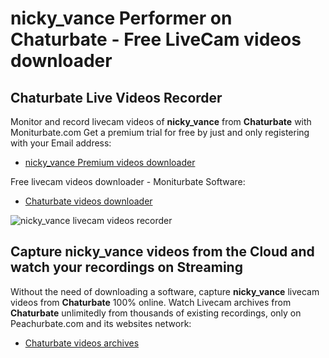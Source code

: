 # nicky_vance Performer on Chaturbate - Free LiveCam videos downloader

## Chaturbate Live Videos Recorder

Monitor and record livecam videos of **nicky_vance** from **Chaturbate** with Moniturbate.com
Get a premium trial for free by just and only registering with your Email address:
* [nicky_vance Premium videos downloader](https://moniturbate.com/request-demo-licence-key.html)

Free livecam videos downloader - Moniturbate Software:
* [Chaturbate videos downloader](https://moniturbate.com/moniturbate-download-software.html)

![nicky_vance livecam videos recorder](https://peachurnet.com/templates/moniturbate-software.png)


## Capture nicky_vance videos from the Cloud and watch your recordings on Streaming

Without the need of downloading a software, capture **nicky_vance** livecam videos from **Chaturbate** 100% online.
Watch Livecam archives from **Chaturbate** unlimitedly from thousands of existing recordings, only on Peachurbate.com and its websites network:
* [Chaturbate videos archives](https://peachurnet.com/)